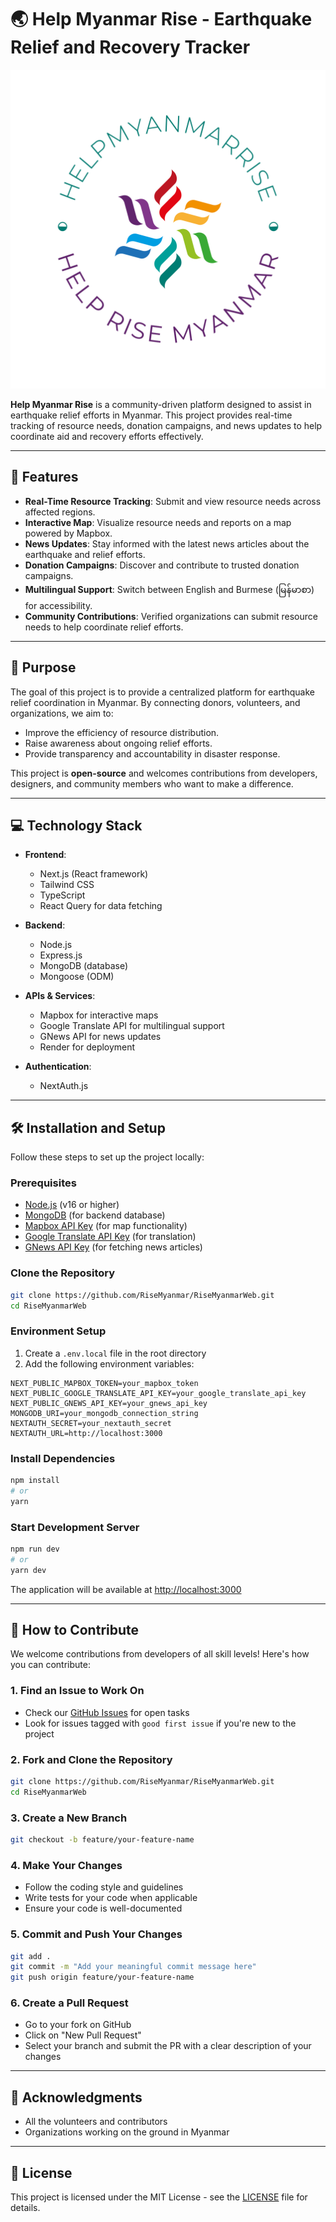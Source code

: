 # 🌏 Help Myanmar Rise - Earthquake Relief and Recovery Tracker

![Help Myanmar Rise](public/logo_new.png)

**Help Myanmar Rise** is a community-driven platform designed to assist in earthquake relief efforts in Myanmar. This project provides real-time tracking of resource needs, donation campaigns, and news updates to help coordinate aid and recovery efforts effectively.

---

## 🚀 Features

- **Real-Time Resource Tracking**: Submit and view resource needs across affected regions.
- **Interactive Map**: Visualize resource needs and reports on a map powered by Mapbox.
- **News Updates**: Stay informed with the latest news articles about the earthquake and relief efforts.
- **Donation Campaigns**: Discover and contribute to trusted donation campaigns.
- **Multilingual Support**: Switch between English and Burmese (မြန်မာစာ) for accessibility.
- **Community Contributions**: Verified organizations can submit resource needs to help coordinate relief efforts.

---

## 🎯 Purpose

The goal of this project is to provide a centralized platform for earthquake relief coordination in Myanmar. By connecting donors, volunteers, and organizations, we aim to:

- Improve the efficiency of resource distribution.
- Raise awareness about ongoing relief efforts.
- Provide transparency and accountability in disaster response.

This project is **open-source** and welcomes contributions from developers, designers, and community members who want to make a difference.

---

## 💻 Technology Stack

- **Frontend**:

  - Next.js (React framework)
  - Tailwind CSS
  - TypeScript
  - React Query for data fetching

- **Backend**:

  - Node.js
  - Express.js
  - MongoDB (database)
  - Mongoose (ODM)

- **APIs & Services**:

  - Mapbox for interactive maps
  - Google Translate API for multilingual support
  - GNews API for news updates
  - Render for deployment

- **Authentication**:
  - NextAuth.js

---

## 🛠️ Installation and Setup

Follow these steps to set up the project locally:

### Prerequisites

- [Node.js](https://nodejs.org/) (v16 or higher)
- [MongoDB](https://www.mongodb.com/) (for backend database)
- [Mapbox API Key](https://www.mapbox.com/) (for map functionality)
- [Google Translate API Key](https://cloud.google.com/translate) (for translation)
- [GNews API Key](https://gnews.io/) (for fetching news articles)

### Clone the Repository

```bash
git clone https://github.com/RiseMyanmar/RiseMyanmarWeb.git
cd RiseMyanmarWeb
```

### Environment Setup

1. Create a `.env.local` file in the root directory
2. Add the following environment variables:

```
NEXT_PUBLIC_MAPBOX_TOKEN=your_mapbox_token
NEXT_PUBLIC_GOOGLE_TRANSLATE_API_KEY=your_google_translate_api_key
NEXT_PUBLIC_GNEWS_API_KEY=your_gnews_api_key
MONGODB_URI=your_mongodb_connection_string
NEXTAUTH_SECRET=your_nextauth_secret
NEXTAUTH_URL=http://localhost:3000
```

### Install Dependencies

```bash
npm install
# or
yarn
```

### Start Development Server

```bash
npm run dev
# or
yarn dev
```

The application will be available at [http://localhost:3000](http://localhost:3000)

---

## 🤝 How to Contribute

We welcome contributions from developers of all skill levels! Here's how you can contribute:

### 1. Find an Issue to Work On

- Check our [GitHub Issues](https://github.com/RiseMyanmar/RiseMyanmarWeb/issues) for open tasks
- Look for issues tagged with `good first issue` if you're new to the project

### 2. Fork and Clone the Repository

```bash
git clone https://github.com/RiseMyanmar/RiseMyanmarWeb.git
cd RiseMyanmarWeb
```

### 3. Create a New Branch

```bash
git checkout -b feature/your-feature-name
```

### 4. Make Your Changes

- Follow the coding style and guidelines
- Write tests for your code when applicable
- Ensure your code is well-documented

### 5. Commit and Push Your Changes

```bash
git add .
git commit -m "Add your meaningful commit message here"
git push origin feature/your-feature-name
```

### 6. Create a Pull Request

- Go to your fork on GitHub
- Click on "New Pull Request"
- Select your branch and submit the PR with a clear description of your changes

---

## 🙏 Acknowledgments

- All the volunteers and contributors
- Organizations working on the ground in Myanmar

---

## 📜 License

This project is licensed under the MIT License - see the [LICENSE](LICENSE) file for details.
